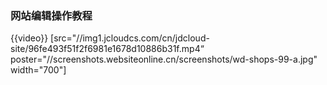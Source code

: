### 网站编辑操作教程

{{video}} [src="//img1.jcloudcs.com/cn/jdcloud-site/96fe493f51f2f6981e1678d10886b31f.mp4“ poster="//screenshots.websiteonline.cn/screenshots/wd-shops-99-a.jpg" width="700"]

